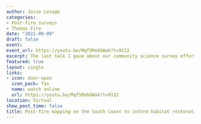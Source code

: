 ```yaml
---
author: Josie Lesage
categories:
- Post-fire surveys
- Thomas Fire
date: "2021-09-09"
draft: false
event: 
event_url: https://youtu.be/MqfSMobGWak?t=9112
excerpt: The last talk I gave about our community science survey efforts, this time at the Santa Barbara Botanic Garden's post-fire themed Conservation Symposium. 
featured: true
layout: single
links:
- icon: door-open
  icon_pack: fas
  name: watch online
  url: https://youtu.be/MqfSMobGWak?t=9112
location: Virtual
show_post_time: false
title: Post-fire mapping on the South Coast to inform habitat restoration and engage the public.
---
```



